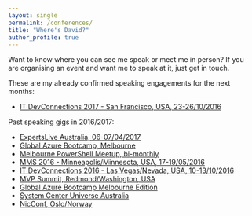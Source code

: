 ```yaml
---
layout: single
permalink: /conferences/
title: "Where's David?"
author_profile: true
---
```


Want to know where you can see me speak or meet me in person?
If you are organising an event and want me to speak at it, just get in touch.


These are my already confirmed speaking engagements for the next months:

- [IT DevConnections 2017 - San Francisco, USA, 23-26/10/2016](http://www.itdevconnections.com)

Past speaking gigs in 2016/2017:

- [ExpertsLive Australia, 06-07/04/2017](https://www.expertslive.org.au/)
- [Global Azure Bootcamp, Melbourne](https://global.azurebootcamp.net/)
- [Melbourne PowerShell Meetup, bi-monthly](http://www.meetup.com/Melbourne-PowerShell-Meetup/)
- [MMS 2016 - Minneapolis/Minnesota, USA, 17-19/05/2016](http://mmsmoa.com/)
- [IT DevConnections 2016 - Las Vegas/Nevada, USA, 10-13/10/2016](http://www.itdevconnections.com)
- [MVP Summit, Redmond/Washington, USA](https://mvp.microsoft.com/summit)
- [Global Azure Bootcamp Melbourne Edition](http://melbourne.azurebootcamp.net/)
- [System Center Universe Australia](http://systemcenteruniverse.asia/australia/)
- [NicConf, Oslo/Norway](http://www.nicconf.com/)